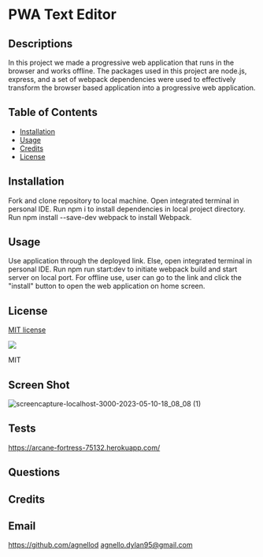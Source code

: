 # PWA Text Editor

## Descriptions

In this project we made a progressive web application that runs in the browser and works offline. The packages used in this project are node.js, express, and a set of webpack dependencies were used to effectively transform the browser based application into a progressive web application.

## Table of Contents

- [Installation](#installation)
- [Usage](#usage)
- [Credits](#credits)
- [License](#license)

## Installation

Fork and clone repository to local machine.
Open integrated terminal in personal IDE.
Run npm i to install dependencies in local project directory.
Run npm install --save-dev webpack to install Webpack.

## Usage
Use application through the deployed link.
Else, open integrated terminal in personal IDE.
Run npm run start:dev to initiate webpack build and start server on local port.
For offline use, user can go to the link and click the "install" button to open the web application on home screen.


## License

[MIT license](https://opensource.org/license/mit/)

![](https://img.shields.io/badge/license-MIT-blue)

MIT

## Screen Shot

![screencapture-localhost-3000-2023-05-10-18_08_08 (1)](https://github.com/agnellod/Text-Editor/assets/119445300/3df0bd2d-d637-416a-8ff4-c332cf7d0bce)


## Tests
https://arcane-fortress-75132.herokuapp.com/



## Questions 



## Credits



## Email
https://github.com/agnellod
agnello.dylan95@gmail.com
